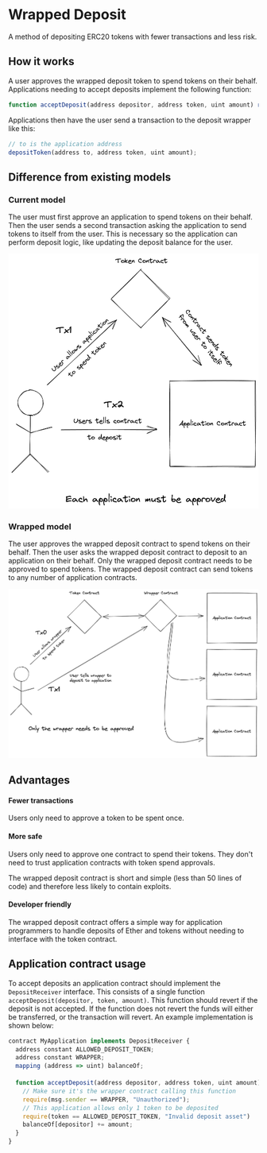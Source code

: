 # Wrapped Deposit

A method of depositing ERC20 tokens with fewer transactions and less risk.

## How it works

A user approves the wrapped deposit token to spend tokens on their behalf. Applications needing to accept deposits implement the following function:

```js
function acceptDeposit(address depositor, address token, uint amount) returns (bool);
```

Applications then have the user send a transaction to the deposit wrapper like this:
```js
// to is the application address
depositToken(address to, address token, uint amount);
```

## Difference from existing models

### Current model

The user must first approve an application to spend tokens on their behalf. Then the user sends a second transaction asking the application to send tokens to itself from the user. This is necessary so the application can perform deposit logic, like updating the deposit balance for the user.

![](./assets/current_model.png)

### Wrapped model

The user approves the wrapped deposit contract to spend tokens on their behalf. Then the user asks the wrapped deposit contract to deposit to an application on their behalf. Only the wrapped deposit contract needs to be approved to spend tokens. The wrapped deposit contract can send tokens to any number of application contracts.

![](./assets/wrapped_model.png)

## Advantages

#### Fewer transactions

Users only need to approve a token to be spent once.

#### More safe

Users only need to approve one contract to spend their tokens. They don't need to trust application contracts with token spend approvals.

The wrapped deposit contract is short and simple (less than 50 lines of code) and therefore less likely to contain exploits.

#### Developer friendly

The wrapped deposit contract offers a simple way for application programmers to handle deposits of Ether and tokens without needing to interface with the token contract.

## Application contract usage

To accept deposits an application contract should implement the `DepositReceiver` interface. This consists of a single function `acceptDeposit(depositor, token, amount)`. This function should revert if the deposit is not accepted. If the function does not revert the funds will either be transferred, or the transaction will revert. An example implementation is shown below:

```js
contract MyApplication implements DepositReceiver {
  address constant ALLOWED_DEPOSIT_TOKEN;
  address constant WRAPPER;
  mapping (address => uint) balanceOf;

  function acceptDeposit(address depositor, address token, uint amount) public {
    // Make sure it's the wrapper contract calling this function
    require(msg.sender == WRAPPER, "Unauthorized");
    // This application allows only 1 token to be deposited
    require(token == ALLOWED_DEPOSIT_TOKEN, "Invalid deposit asset")
    balanceOf[depositor] += amount;
  }
}
```
